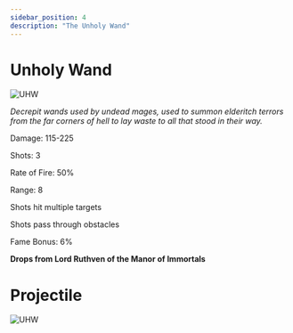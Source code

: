 ```yaml
---
sidebar_position: 4
description: "The Unholy Wand"
---
```


# Unholy Wand

![UHW](https://cdn.discordapp.com/attachments/1187552567295758487/1188064547068710942/Unholy_Wand_1.png?ex=65992a55&is=6586b555&hm=8e7ccda4072dcbf75d1d198468c8bd540bb8c9404c3ed1dfc760145130540114&)

<i>Decrepit wands used by undead mages, used to summon elderitch terrors from the far corners of hell to lay waste to all that stood in their way.</i>

Damage: 115-225

Shots: 3

Rate of Fire: 50%

Range: 8

Shots hit multiple targets

Shots pass through obstacles

Fame Bonus: 6%
 
**Drops from Lord Ruthven of the Manor of Immortals**

# Projectile

![UHW](https://cdn.discordapp.com/attachments/1160376179996496013/1188064278742302751/normal_ar_blade.gif?ex=65992a15&is=6586b515&hm=ed6c14deb2198b6cf3286290af5e6d9684b462e8f3b49f27b3ffd96edcdb5132&)
